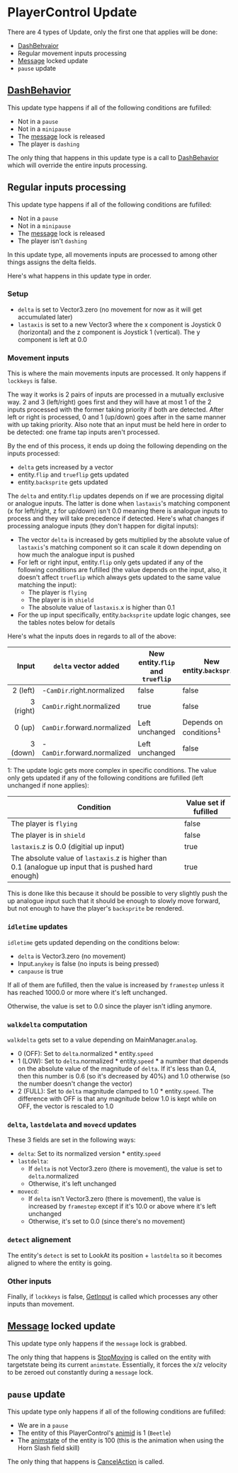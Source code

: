 # PlayerControl Update
There are 4 types of Update, only the first one that applies will be done:

- [DashBehvaior](DashBehavior.md)
- Regular movement inputs processing
- [Message](../SetText/Notable%20states.md#message) locked update
- `pause` update

## [DashBehavior](DashBehavior.md)
This update type happens if all of the following conditions are fufilled:

- Not in a `pause`
- Not in a `minipause`
- The [message](../SetText/Notable%20states.md#message) lock is released
- The player is `dashing`

The only thing that happens in this update type is a call to [DashBehavior](DashBehavior.md) which will override the entire inputs processing.

## Regular inputs processing
This update type happens if all of the following conditions are fufilled:

- Not in a `pause`
- Not in a `minipause`
- The [message](../SetText/Notable%20states.md#message) lock is released
- The player isn't `dashing`

In this update type, all movements inputs are processed to among other things assigns the delta fields.

Here's what happens in this update type in order.

### Setup

- `delta` is set to Vector3.zero (no movement for now as it will get accumulated later)
- `lastaxis` is set to a new Vector3 where the x component is Joystick 0 (horizontal) and the z component is Joystick 1 (vertical). The y component is left at 0.0

### Movement inputs
This is where the main movements inputs are processed. It only happens if `lockkeys` is false.

The way it works is 2 pairs of inputs are processed in a mutually exclusive way. 2 and 3 (left/right) goes first and they will have at most 1 of the 2 inputs processed with the former taking priority if both are detected. After left or right is processed, 0 and 1 (up/down) goes after in the same manner with up taking priority. Also note that an input must be held here in order to be detected: one frame tap inputs aren't processed.

By the end of this process, it ends up doing the following depending on the inputs processed:

- `delta` gets increased by a vector
- entity.`flip` and `trueflip` gets updated
- entity.`backsprite` gets updated

The `delta` and entity.`flip` updates depends on if we are processing digital or analogue inputs. The latter is done when `lastaxis`'s matching component (x for left/right, z for up/down) isn't 0.0 meaning there is analogue inputs to process and they will take precedence if detected. Here's what changes if processing analogue inputs (they don't happen for digital inputs):

- The vector `delta` is increased by gets multiplied by the absolute value of `lastaxis`'s matching component so it can scale it down depending on how much the analogue input is pushed
- For left or right input, entity.`flip` only gets updated if any of the following conditions are fufilled (the value depends on the input, also, it doesn't affect `trueflip` which always gets updated to the same value matching the input):
    - The player is `flying`
    - The player is in `shield`
    - The absolute value of `lastaxis`.x is higher than 0.1
- For the up input specifically, entity.`backsprite` update logic changes, see the tables notes below for details

Here's what the inputs does in regards to all of the above:

|Input|`delta` vector added|New entity.`flip` and `trueflip`|New entity.`backsprite`|
|----:|-----|-----|-----|
|2 (left)|-`CamDir`.right.normalized|false|false|
|3 (right)|`CamDir`.right.normalized|true|false|
|0 (up)|`CamDir`.forward.normalized|Left unchanged|Depends on conditions<sup>1</sup>|
|3 (down)|-`CamDir`.forward.normalized|Left unchanged|false|

1: The update logic gets more complex in specific conditions. The value only gets updated if any of the following conditions are fufilled (left unchanged if none applies):

|Condition|Value set if fufilled|
|--------|--------------------|
|The player is `flying`|false|
|The player is in `shield`|false|
|`lastaxis`.z is 0.0 (digitial up input)|true|
|The absolute value of `lastaxis`.z is higher than 0.1 (analogue up input that is pushed hard enough)|true|

This is done like this because it should be possible to very slightly push the up analogue input such that it should be enough to slowly move forward, but not enough to have the player's `backsprite` be rendered.

### `idletime` updates
`idletime` gets updated depending on the conditions below:

- `delta` is Vector3.zero (no movement)
- Input.`anykey` is false (no inputs is being pressed)
- `canpause` is true

If all of them are fufilled, then the value is increased by `framestep` unless it has reached 1000.0 or more where it's left unchanged.

Otherwise, the value is set to 0.0 since the player isn't idling anymore.

### `walkdelta` computation
`walkdelta` gets set to a value depending on MainManager.`analog`.

- 0 (OFF): Set to `delta`.normalized * entity.`speed`
- 1 (LOW): Set to `delta`.normalized * entity.`speed` * a number that depends on the absolute value of the magnitude of `delta`. If it's less than 0.4, then this number is 0.6 (so it's decreased by 40%) and 1.0 otherwise (so the number doesn't change the vector)
- 2 (FULL): Set to `delta` magnitude clamped to 1.0 * entity.`speed`. The difference with OFF is that any magnitude below 1.0 is kept while on OFF, the vector is rescaled to 1.0

### `delta`, `lastdelata` and `movecd` updates
These 3 fields are set in the following ways:

- `delta`: Set to its normalized version * entity.`speed`
- `lastdelta`:
    - If `delta` is not Vector3.zero (there is movement), the value is set to `delta`.normalized
    - Otherwise, it's left unchanged
- `movecd`:
    - If `delta` isn't Vector3.zero (there is movement), the value is  increased by `framestep` except if it's 10.0 or above where it's left unchanged
    - Otherwise, it's set to 0.0 (since there's no movement)

### `detect` alignement
The entity's `detect` is set to LookAt its position + `lastdelta` so it becomes aligned to where the entity is going.

### Other inputs
Finally, if `lockkeys` is false, [GetInput](GetInput.md) is called which processes any other inputs than movement.

## [Message](../SetText/Notable%20states.md#message) locked update
This update type only happens if the `message` lock is grabbed.

The only thing that happens is [StopMoving](../Entities/EntityControl/EntityControl%20Methods.md#stopmoving) is called on the entity with targetstate being its current `animstate`. Essentially, it forces the x/z velocity to be zeroed out constantly during a `message` lock.

## `pause` update
This update type only happens if all of the following conditions are fufilled:

- We are in a `pause`
- The entity of this PlayerControl's [animid](../Enums%20and%20IDs/AnimIDs.md) is 1 (`Beetle`)
- The [animstate](../Entities/EntityControl/Animations/animstate.md) of the entity is 100 (this is the animation when using the Horn Slash field skill)

The only thing that happens is [CancelAction](Actions/CancelAction.md) is called.
